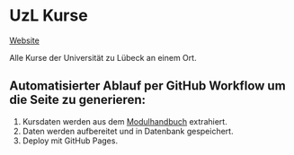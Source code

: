 # UzL Kurse

[Website](https://jkbh.github.io/uzl-kurse)

Alle Kurse der Universität zu Lübeck an einem Ort.

## Automatisierter Ablauf per GitHub Workflow um die Seite zu generieren:

1. Kursdaten werden aus dem [Modulhandbuch](https://www.uni-luebeck.de/studium/studiengaenge/informatik/bachelor/modulhandbuch/modulhandbuch-ab-ws-201920.html) extrahiert.
2. Daten werden aufbereitet und in Datenbank gespeichert.
3. Deploy mit GitHub Pages.
